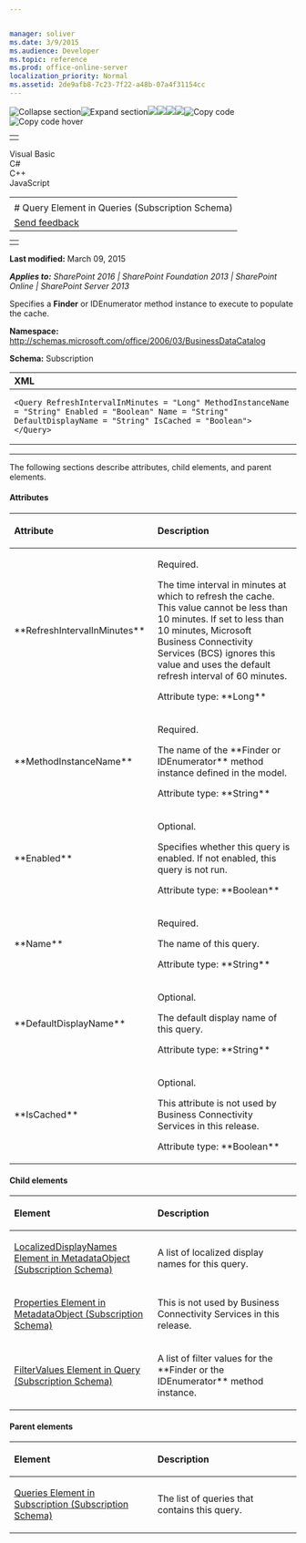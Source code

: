 ```yaml
---


manager: soliver
ms.date: 3/9/2015
ms.audience: Developer
ms.topic: reference
ms.prod: office-online-server
localization_priority: Normal
ms.assetid: 2de9afb8-7c23-7f22-a48b-07a4f31154cc
---
```


![Collapse
section](../icons/collapse_all.gif "Collapse section")![Expand
section](../icons/expand_all.gif "Expand section")![](../icons/collapse_all.gif)![](../icons/expand_all.gif)![](../icons/dropdown.gif)![](../icons/dropdownHover.gif)![Copy
code](../icons/copycode.gif "Copy code")![Copy code
hover](../icons/copycodeHighlight.gif "Copy code hover")
<table>
<tbody>
<tr class="odd">
<td align="left"></td>
</tr>
</tbody>
</table>

Visual Basic  
C\#  
C++  
JavaScript  

<table>
<tbody>
<tr class="odd">
<td align="left"><span id="runningHeaderText"></span></td>
</tr>
<tr class="even">
<td align="left"># Query Element in Queries (Subscription Schema)</td>
</tr>
<tr class="odd">
<td align="left"><span id="headfeedbackarea" class="feedbackhead"><a href="javascript:SubmitFeedback(&#39;docthis@Microsoft.com&#39;,&#39;&#39;,&#39;&#39;,&#39;&#39;,&#39;1.0.18082.1225&#39;,&#39;%0\dThank%20you%20for%20your%20feedback.%20The%20developer%20writing%20teams%20use%20your%20feedback%20to%20improve%20documentation.%20While%20we%20are%20reviewing%20your%20feedback,%20we%20may%20send%20you%20e-mail%20to%20ask%20for%20clarification%20or%20feedback%20on%20a%20solution.%20We%20do%20not%20use%20your%20e-mail%20address%20for%20any%20other%20purpose%20and%20we%20delete%20it%20after%20we%20finish%20our%20review.%0\AFor%20further%20information%20about%20the%20privacy%20policies%20of%20Microsoft,%20please%20see%20http://privacy.microsoft.com/en-us/default.aspx.%0\A%0\d&#39;,&#39;Customer%20feedback&#39;);">Send feedback</a></span></td>
</tr>
</tbody>
</table>

<table>
<colgroup>
<col width="100%" />
</colgroup>
<tbody>
<tr class="odd">
<td align="left"></td>
</tr>
</tbody>
</table>

**Last modified:** March 09, 2015

***Applies to:** SharePoint 2016 | SharePoint Foundation 2013 |
SharePoint Online | SharePoint Server 2013*

Specifies a **Finder** or <span
class="keyword">IDEnumerator</span> method instance to execute to
populate the cache.

**Namespace:**
http://schemas.microsoft.com/office/2006/03/BusinessDataCatalog

**Schema:** Subscription

<span codelanguage="xmlLang"></span>
<table>
<colgroup>
<col width="100%" />
</colgroup>
<thead>
<tr class="header">
<th align="left">XML</th>
</tr>
</thead>
<tbody>
<tr class="odd">
<td align="left"><pre><code>&lt;Query RefreshIntervalInMinutes = &quot;Long&quot; MethodInstanceName = &quot;String&quot; Enabled = &quot;Boolean&quot; Name = &quot;String&quot; DefaultDisplayName = &quot;String&quot; IsCached = &quot;Boolean&quot;&gt; &lt;/Query&gt;</code></pre></td>
</tr>
</tbody>
</table>


--------------------------------------------------------------------------------------------------------------------------------------------------------------------------------------------------------------------------------------

The following sections describe attributes, child elements, and parent
elements.

#### Attributes

<table>
<colgroup>
<col width="50%" />
<col width="50%" />
</colgroup>
<thead>
<tr class="header">
<th align="left"><p>Attribute</p></th>
<th align="left"><p>Description</p></th>
</tr>
</thead>
<tbody>
<tr class="odd">
<td align="left"><p>**RefreshIntervalInMinutes**</p></td>
<td align="left"><p>Required.</p>
<p>The time interval in minutes at which to refresh the cache. This value cannot be less than 10 minutes. If set to less than 10 minutes, Microsoft Business Connectivity Services (BCS) ignores this value and uses the default refresh interval of 60 minutes.</p>
<p>Attribute type: **Long**</p></td>
</tr>
<tr class="even">
<td align="left"><p>**MethodInstanceName**</p></td>
<td align="left"><p>Required.</p>
<p>The name of the **Finder</span> or <span class="keyword">IDEnumerator** method instance defined in the model.</p>
<p>Attribute type: **String**</p></td>
</tr>
<tr class="odd">
<td align="left"><p>**Enabled**</p></td>
<td align="left"><p>Optional.</p>
<p>Specifies whether this query is enabled. If not enabled, this query is not run.</p>
<p>Attribute type: **Boolean**</p></td>
</tr>
<tr class="even">
<td align="left"><p>**Name**</p></td>
<td align="left"><p>Required.</p>
<p>The name of this query.</p>
<p>Attribute type: **String**</p></td>
</tr>
<tr class="odd">
<td align="left"><p>**DefaultDisplayName**</p></td>
<td align="left"><p>Optional.</p>
<p>The default display name of this query.</p>
<p>Attribute type: **String**</p></td>
</tr>
<tr class="even">
<td align="left"><p>**IsCached**</p></td>
<td align="left"><p>Optional.</p>
<p>This attribute is not used by Business Connectivity Services in this release.</p>
<p>Attribute type: **Boolean**</p></td>
</tr>
</tbody>
</table>

#### Child elements

<table>
<colgroup>
<col width="50%" />
<col width="50%" />
</colgroup>
<thead>
<tr class="header">
<th align="left"><p>Element</p></th>
<th align="left"><p>Description</p></th>
</tr>
</thead>
<tbody>
<tr class="odd">
<td align="left"><p><span sdata="link"><a href="localizeddisplaynames-element-in-metadataobject-subscription-schema.htm">LocalizedDisplayNames Element in MetadataObject (Subscription Schema)</a></span></p></td>
<td align="left"><p>A list of localized display names for this query.</p></td>
</tr>
<tr class="even">
<td align="left"><p><span sdata="link"><a href="properties-element-in-metadataobject-subscription-schema.htm">Properties Element in MetadataObject (Subscription Schema)</a></span></p></td>
<td align="left"><p>This is not used by Business Connectivity Services in this release.</p></td>
</tr>
<tr class="odd">
<td align="left"><p><span sdata="link"><a href="filtervalues-element-in-query-subscription-schema.htm">FilterValues Element in Query (Subscription Schema)</a></span></p></td>
<td align="left"><p>A list of filter values for the **Finder</span> or the <span class="keyword">IDEnumerator** method instance.</p></td>
</tr>
</tbody>
</table>

#### Parent elements

<table>
<colgroup>
<col width="50%" />
<col width="50%" />
</colgroup>
<thead>
<tr class="header">
<th align="left"><p>Element</p></th>
<th align="left"><p>Description</p></th>
</tr>
</thead>
<tbody>
<tr class="odd">
<td align="left"><p><span sdata="link"><a href="queries-element-in-subscription-subscription-schema.htm">Queries Element in Subscription (Subscription Schema)</a></span></p></td>
<td align="left"><p>The list of queries that contains this query.</p></td>
</tr>
</tbody>
</table>








